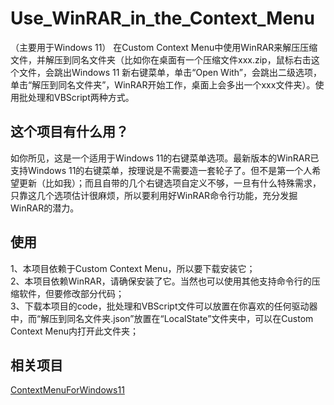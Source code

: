 # Use_WinRAR_in_the_Context_Menu
（主要用于Windows 11）
在Custom Context Menu中使用WinRAR来解压压缩文件，并解压到同名文件夹（比如你在桌面有一个压缩文件xxx.zip，鼠标右击这个文件，会跳出Windows 11 新右键菜单，单击“Open With”，会跳出二级选项，单击“解压到同名文件夹”，WinRAR开始工作，桌面上会多出一个xxx文件夹）。使用批处理和VBScript两种方式。

## 这个项目有什么用？
如你所见，这是一个适用于Windows 11的右键菜单选项。最新版本的WinRAR已支持Windows 11的右键菜单，按理说是不需要造一套轮子了。但不是第一个人希望更新（比如我）；而且自带的几个右键选项自定义不够，一旦有什么特殊需求，只靠这几个选项估计很麻烦，所以要利用好WinRAR命令行功能，充分发掘WinRAR的潜力。

## 使用
1、本项目依赖于Custom Context Menu，所以要下载安装它；<br>
2、本项目依赖WinRAR，请确保安装了它。当然也可以使用其他支持命令行的压缩软件，但要修改部分代码；<br>
3、下载本项目的code，批处理和VBScript文件可以放置在你喜欢的任何驱动器中，而“解压到同名文件夹.json”放置在“LocalState”文件夹中，可以在Custom Context Menu内打开此文件夹；<br>

## 相关项目
[ContextMenuForWindows11](https://github.com/ikas-mc/ContextMenuForWindows11)
